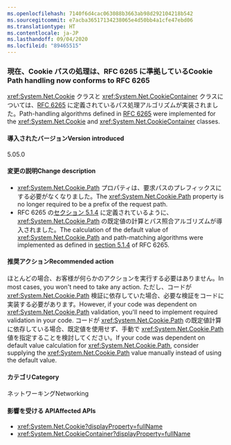 ```yaml
---
ms.openlocfilehash: 7140f6d4cac063088b3663ab98d292104218b542
ms.sourcegitcommit: e7acba36517134238065e4d50bb4a1cfe47ebd06
ms.translationtype: HT
ms.contentlocale: ja-JP
ms.lasthandoff: 09/04/2020
ms.locfileid: "89465515"
---
```

### <a name="cookie-path-handling-now-conforms-to-rfc-6265"></a><span data-ttu-id="8039c-101">現在、Cookie パスの処理は、RFC 6265 に準拠している</span><span class="sxs-lookup"><span data-stu-id="8039c-101">Cookie Path handling now conforms to RFC 6265</span></span>

<span data-ttu-id="8039c-102"><xref:System.Net.Cookie> クラスと <xref:System.Net.CookieContainer> クラスについては、[RFC 6265](https://tools.ietf.org/html/rfc6265) に定義されているパス処理アルゴリズムが実装されました。</span><span class="sxs-lookup"><span data-stu-id="8039c-102">Path-handling algorithms defined in [RFC 6265](https://tools.ietf.org/html/rfc6265) were implemented for the <xref:System.Net.Cookie> and <xref:System.Net.CookieContainer> classes.</span></span>

#### <a name="version-introduced"></a><span data-ttu-id="8039c-103">導入されたバージョン</span><span class="sxs-lookup"><span data-stu-id="8039c-103">Version introduced</span></span>

<span data-ttu-id="8039c-104">5.0</span><span class="sxs-lookup"><span data-stu-id="8039c-104">5.0</span></span>

#### <a name="change-description"></a><span data-ttu-id="8039c-105">変更の説明</span><span class="sxs-lookup"><span data-stu-id="8039c-105">Change description</span></span>

- <span data-ttu-id="8039c-106"><xref:System.Net.Cookie.Path> プロパティは、要求パスのプレフィックスにする必要がなくなりました。</span><span class="sxs-lookup"><span data-stu-id="8039c-106">The <xref:System.Net.Cookie.Path> property is no longer required to be a prefix of the request path.</span></span>
- <span data-ttu-id="8039c-107">RFC 6265 の[セクション 5.1.4](https://tools.ietf.org/html/rfc6265#section-5.1.4) に定義されているように、<xref:System.Net.Cookie.Path> の既定値の計算とパス照合アルゴリズムが導入されました。</span><span class="sxs-lookup"><span data-stu-id="8039c-107">The calculation of the default value of <xref:System.Net.Cookie.Path> and path-matching algorithms were implemented as defined in [section 5.1.4](https://tools.ietf.org/html/rfc6265#section-5.1.4) of RFC 6265.</span></span>

#### <a name="recommended-action"></a><span data-ttu-id="8039c-108">推奨アクション</span><span class="sxs-lookup"><span data-stu-id="8039c-108">Recommended action</span></span>

<span data-ttu-id="8039c-109">ほとんどの場合、お客様が何らかのアクションを実行する必要はありません。</span><span class="sxs-lookup"><span data-stu-id="8039c-109">In most cases, you won't need to take any action.</span></span> <span data-ttu-id="8039c-110">ただし、コードが <xref:System.Net.Cookie.Path> 検証に依存していた場合、必要な検証をコードに実装する必要があります。</span><span class="sxs-lookup"><span data-stu-id="8039c-110">However, if your code was dependent on <xref:System.Net.Cookie.Path> validation, you'll need to implement required validation in your code.</span></span> <span data-ttu-id="8039c-111">コードが <xref:System.Net.Cookie.Path> の既定値計算に依存している場合、既定値を使用せず、手動で <xref:System.Net.Cookie.Path> 値を指定することを検討してください。</span><span class="sxs-lookup"><span data-stu-id="8039c-111">If your code was dependent on default value calculation for <xref:System.Net.Cookie.Path>, consider supplying the <xref:System.Net.Cookie.Path> value manually instead of using the default value.</span></span>

#### <a name="category"></a><span data-ttu-id="8039c-112">カテゴリ</span><span class="sxs-lookup"><span data-stu-id="8039c-112">Category</span></span>

<span data-ttu-id="8039c-113">ネットワーキング</span><span class="sxs-lookup"><span data-stu-id="8039c-113">Networking</span></span>

#### <a name="affected-apis"></a><span data-ttu-id="8039c-114">影響を受ける API</span><span class="sxs-lookup"><span data-stu-id="8039c-114">Affected APIs</span></span>

- <xref:System.Net.Cookie?displayProperty=fullName>
- <xref:System.Net.CookieContainer?displayProperty=fullName>

<!--

#### Affected APIs

- `T:System.Net.Cookie`
- `T:System.Net.CookieContainer`

-->
